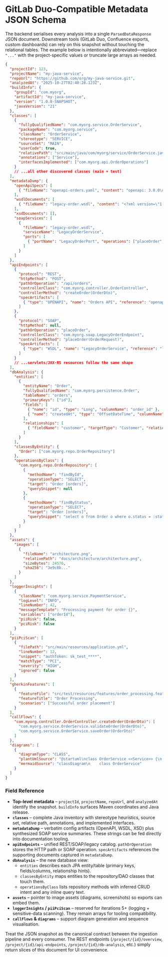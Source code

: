 GitLab Duo-Compatible Metadata JSON Schema
==========================================

The backend serialises every analysis into a single `ParsedDataResponse` JSON document. Downstream tools (GitLab Duo, Confluence exports, custom dashboards) can rely on this snapshot without touching the relational tables. The example below is intentionally abbreviated—replace `"..."` with the project-specific values or truncate large arrays as needed.

```json
{
  "projectId": 123,
  "projectName": "my-java-service",
  "repoUrl": "https://github.com/org/my-java-service.git",
  "analyzedAt": "2025-10-27T02:40:28.123Z",
  "buildInfo": {
    "groupId": "com.myorg",
    "artifactId": "my-java-service",
    "version": "1.0.0-SNAPSHOT",
    "javaVersion": "21"
  },
  "classes": [
    {
      "fullyQualifiedName": "com.myorg.service.OrderService",
      "packageName": "com.myorg.service",
      "className": "OrderService",
      "stereotype": "SERVICE",
      "sourceSet": "MAIN",
      "userCode": true,
      "relativePath": "src/main/java/com/myorg/service/OrderService.java",
      "annotations": ["Service"],
      "interfacesImplemented": ["com.myorg.api.OrderOperations"]
    }
    // ...all other discovered classes (main + test)
  ],
  "metadataDump": {
    "openApiSpecs": [
      { "fileName": "openapi-orders.yaml", "content": "openapi: 3.0.0\ninfo: {...}\npaths: {...}" }
    ],
    "wsdlDocuments": [
      { "fileName": "legacy-order.wsdl", "content": "<?xml version=\"1.0\"?><definitions>...</definitions>" }
    ],
    "xsdDocuments": [],
    "soapServices": [
      {
        "fileName": "legacy-order.wsdl",
        "serviceName": "LegacyOrderService",
        "ports": [
          { "portName": "LegacyOrderPort", "operations": ["placeOrder", "cancelOrder"] }
        ]
      }
    ]
  },
  "apiEndpoints": [
    {
      "protocol": "REST",
      "httpMethod": "POST",
      "pathOrOperation": "/api/orders",
      "controllerClass": "com.myorg.controller.OrderController",
      "controllerMethod": "createOrder(OrderDto)",
      "specArtifacts": [
        { "type": "OPENAPI", "name": "Orders API", "reference": "openapi-orders.yaml" }
      ]
    },
    {
      "protocol": "SOAP",
      "httpMethod": null,
      "pathOrOperation": "placeOrder",
      "controllerClass": "com.myorg.soap.LegacyOrderEndpoint",
      "controllerMethod": "placeOrder(OrderRequest)",
      "specArtifacts": [
        { "type": "WSDL", "name": "LegacyOrderService", "reference": "legacy-order.wsdl" }
      ]
    }
    // ...servlets/JAX-RS resources follow the same shape
  ],
  "dbAnalysis": {
    "entities": [
      {
        "entityName": "Order",
        "fullyQualifiedName": "com.myorg.persistence.Order",
        "tableName": "orders",
        "primaryKeys": ["id"],
        "fields": [
          { "name": "id", "type": "Long", "columnName": "order_id" },
          { "name": "createdAt", "type": "OffsetDateTime", "columnName": "created_at" }
        ],
        "relationships": [
          { "fieldName": "customer", "targetType": "Customer", "relationshipType": "MANY_TO_ONE" }
        ]
      }
    ],
    "classesByEntity": {
      "Order": ["com.myorg.repo.OrderRepository"]
    },
    "operationsByClass": {
      "com.myorg.repo.OrderRepository": [
        {
          "methodName": "findById",
          "operationType": "SELECT",
          "target": "Order [orders]",
          "querySnippet": null
        },
        {
          "methodName": "findByStatus",
          "operationType": "SELECT",
          "target": "Order [orders]",
          "querySnippet": "select o from Order o where o.status = :status"
        }
      ]
    }
  },
  "assets": {
    "images": [
      {
        "fileName": "architecture.png",
        "relativePath": "docs/architecture/architecture.png",
        "sizeBytes": 24576,
        "sha256": "3e9c8b..."
      }
    ]
  },
  "loggerInsights": [
    {
      "className": "com.myorg.service.PaymentService",
      "logLevel": "INFO",
      "lineNumber": 42,
      "messageTemplate": "Processing payment for order {}",
      "variables": ["orderId"],
      "piiRisk": false,
      "pciRisk": false
    }
  ],
  "piiPciScan": [
    {
      "filePath": "src/main/resources/application.yml",
      "lineNumber": 12,
      "snippet": "authToken: sk_test_****",
      "matchType": "PCI",
      "severity": "HIGH",
      "ignored": false
    }
  ],
  "gherkinFeatures": [
    {
      "featureFile": "src/test/resources/features/order_processing.feature",
      "featureTitle": "Order Processing",
      "scenarios": ["Successful order placement"]
    }
  ],
  "callFlows": {
    "com.myorg.controller.OrderController.createOrder(OrderDto)": [
      "com.myorg.service.OrderService.validateOrder(OrderDto)",
      "com.myorg.service.OrderService.saveOrder(OrderDto)"
    ]
  },
  "diagrams": [
    {
      "diagramType": "CLASS",
      "plantUmlSource": "@startuml\nclass OrderService <<Service>> {\n  +validateOrder()\n}\n@enduml",
      "mermaidSource": "classDiagram\n    class OrderService"
    }
  ]
}
```

### Field Reference

- **Top-level metadata** – `projectId`, `projectName`, `repoUrl`, and `analyzedAt` identify the snapshot. `buildInfo` surfaces Maven coordinates and Java release.
- **`classes`** – complete Java inventory with stereotype heuristics, source set, relative path, annotations, and implemented interfaces.
- **`metadataDump`** – verbatim config artifacts (OpenAPI, WSDL, XSD) plus synthesized SOAP service summaries. These strings can be fed directly into documentation tooling.
- **`apiEndpoints`** – unified REST/SOAP/legacy catalog. `pathOrOperation` stores the HTTP path or SOAP operation. `specArtifacts` references the supporting documents captured in `metadataDump`.
- **`dbAnalysis`** – the new database view:
  - `entities` describes each JPA entity/table (primary keys, fields/columns, relationship hints).
  - `classesByEntity` maps entities to the repository/DAO classes that touch them.
  - `operationsByClass` lists repository methods with inferred CRUD intent and any inline query text.
- **`assets`** – pointer to image assets (diagrams, screenshots) so exports can embed them.
- **`loggerInsights` / `piiPciScan`** – reserved for iterations 5+ (logging + sensitive-data scanning). They remain arrays for tooling compatibility.
- **`callFlows` & `diagrams`** – support diagram generation and sequence visualisation.

Treat the JSON snapshot as the canonical contract between the ingestion pipeline and every consumer. The REST endpoints (`/project/{id}/overview`, `/project/{id}/api-endpoints`, `/project/{id}/db-analysis`, etc.) simply return slices of this document for UI convenience.
